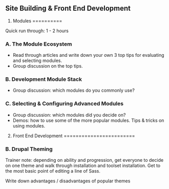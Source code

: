 Site Building & Front End Development
-------------------------------------

1) Modules
==========

Quick run through: 1 - 2 hours

### A. The Module Ecosystem

* Read through articles and write down your own 3 top tips for evaluating and selecting modules.
* Group discussion on the top tips.

### B. Development Module Stack

* Group discussion: which modules do you commonly use?

### C. Selecting & Configuring Advanced Modules

* Group discussion: which modules did you decide on?
* Demos: how to use some of the more popular modules. Tips & tricks on using modules.

2) Front End Development
========================

### B. Drupal Theming

Trainer note: depending on ability and progression, get everyone to decide on one theme and walk through installation and toolset installation. Get to the most basic point of editing a line of Sass.

Write down advantages / disadvantages of popular themes
